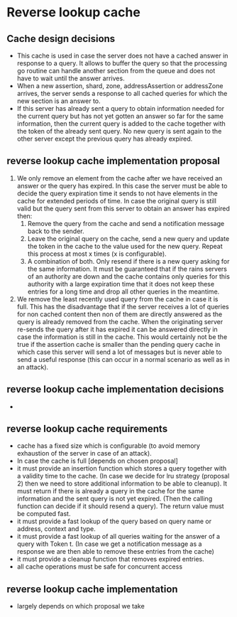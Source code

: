 # Reverse lookup cache

## Cache design decisions
- This cache is used in case the server does not have a cached answer in response to a query. It 
  allows to buffer the query so that the processing go routine can handle another section from the 
  queue and does not have to wait until the answer arrives.
- When a new assertion, shard, zone, addressAssertion or addressZone arrives, the server sends a
  response to all cached queries for which the new section is an answer to.
- If this server has already sent a query to obtain information needed for the current query but has
  not yet gotten an answer so far for the same information, then the current query is added to the cache
  together with the token of the already sent query. No new query is sent again to the other server
  except the previous query has already expired.
  
## reverse lookup cache implementation proposal
1. We only remove an element from the cache after we have received an answer or the query has
   expired. In this case the server must be able to decide the query expiration time it sends to not
   have elements in the cache for extended periods of time. In case the original query is still
   valid but the query sent from this server to obtain an answer has expired then:
   1. Remove the query from the cache and send a notification message back to the sender.
   2. Leave the original query on the cache, send a new query and update the token in the cache to 
      the value used for the new query. Repeat this process at most x times (x is configurable).
   3. A combination of both. Only resend if there is a new query asking for the same information.
   It must be guaranteed that if the rains servers of an authority are down and the cache contains
   only queries for this authority with a large expiration time that it does not keep these entries
   for a long time and drop all other queries in the meantime.
2. We remove the least recently used query from the cache in case it is full. This has the
   disadvantage that if the server receives a lot of queries for non cached content then non of them
   are directly answered as the query is already removed from the cache. When the originating server
   re-sends the query after it has expired it can be answered directly in case the information is
   still in the cache. This would certainly not be the true if the assertion cache is smaller than
   the pending query cache in which case this server will send a lot of messages but is never able
   to send a useful response (this can occur in a normal scenario as well as in an attack). 

## reverse lookup cache implementation decisions
- 

## reverse lookup cache requirements
- cache has a fixed size which is configurable (to avoid memory exhaustion of the server in case of
  an attack).
- In case the cache is full [depends on chosen proposal]
- it must provide an insertion function which stores a query together with a validity time to the
  cache. (In case we decide for lru strategy (proposal 2) then we need to store additional
  information to be able to cleanup). It must return if there is already a query in the cache for
  the same information and the sent query is not yet expired. (Then the calling function can decide
  if it should resend a query). The return value must be computed fast.
- it must provide a fast lookup of the query based on query name or address, context and type.
- it must provide a fast lookup of all queries waiting for the answer of a query with Token t. (In
  case we get a notification message as a response we are then able to remove these entries from the
  cache)
- it must provide a cleanup function that removes expired entries.
- all cache operations must be safe for concurrent access

## reverse lookup cache implementation
- largely depends on which proposal we take
